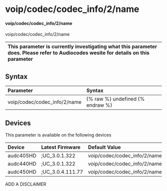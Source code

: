 ﻿---
description: voip/codec/codec_info/2/name
search: false
---

# voip/codec/codec_info/2/name

#### voip/codec/codec_info/2/name

voip/codec/codec_info/2/name


| This parameter is currently investigating what this parameter does. Please refer to Audiocodes wesite for details on this parameter | 
| :--- |

## Syntax
| Parameter | Syntax |
| :--- | :--- |
|voip/codec/codec_info/2/name | {% raw %} undefined {% endraw %}|

## Devices
This parameter is available on the following devices

| Device | Latest Firmware | Default Value |
|:---|:---|:---|
| audc405HD | ;UC_3.0.1.322 | voip/codec/codec_info/2/name=G722_8000 
| audc440HD | ;UC_3.0.1.322 | voip/codec/codec_info/2/name=G722_8000 
| audc450HD | ;UC_3.0.4.111.77 | voip/codec/codec_info/2/name=G722_8000 

ADD A DISCLAIMER
